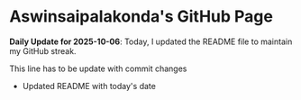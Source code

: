 # Aswinsaipalakonda's GitHub Page

**Daily Update for 2025-10-06**: Today, I updated the README file to maintain my GitHub streak.

This line has to be update with commit changes
 - Updated README with today's date 
